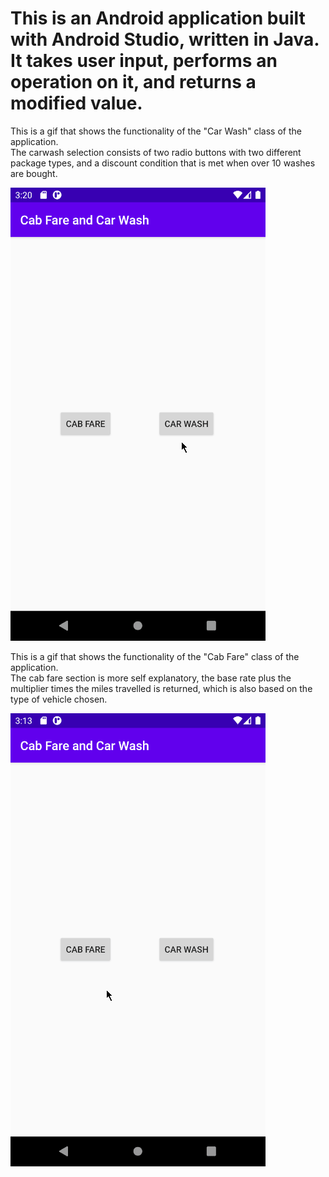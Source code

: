 <h1>This is an Android application built with Android Studio, written in Java. It takes user input, performs an operation on it, and returns a modified value.</h1>

This is a gif that shows the functionality of the "Car Wash" class of the application.  
The carwash selection consists of two radio buttons with two different package types, and a discount condition that is met when over 10 washes are bought. 

![This is a gif that shows the functionality of the "Carwash" section of the application.](res/carwash.gif)  

This is a gif that shows the functionality of the "Cab Fare" class of the application.  
The cab fare section is more self explanatory, the base rate plus the multiplier times the miles travelled is returned, which is also based on the type of vehicle chosen. 

![This is a gif that shows the functionality of the "Cab Fare" section of the application.](res/cabfare.gif)
